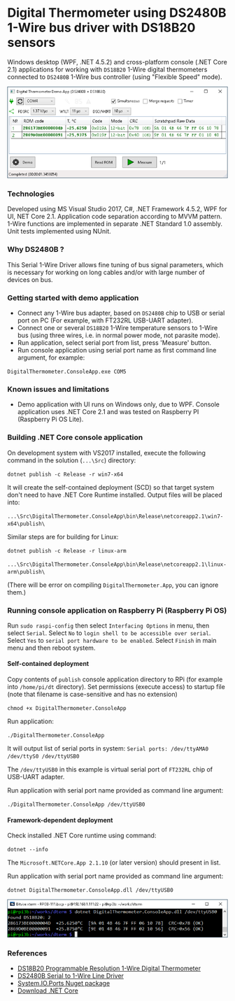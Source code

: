 # Digital Thermometer using DS2480B 1-Wire bus driver with DS18B20 sensors
Windows desktop (WPF, .NET 4.5.2) and cross-platform console (.NET Core 2.1) applications for working with `DS18B20` 1-Wire digital thermometers connected to `DS2480B` 1-Wire bus controller (using "Flexible Speed" mode).

![Demo screenshot](https://github.com/apdevelop/digital-thermometer-ds2480b-ds18b20/blob/master/Docs/DigitalThermometerScreenshot.png)

### Technologies
Developed using MS Visual Studio 2017, C#, .NET Framework 4.5.2, WPF for UI, NET Core 2.1. Application code separation according to MVVM pattern.
1-Wire functions are implemented in separate .NET Standard 1.0 assembly. Unit tests implemented using NUnit. 

### Why DS2480B ?
This Serial 1-Wire Driver allows fine tuning of bus signal parameters, which is necessary for working on long cables and/or with large number of devices on bus.

### Getting started with demo application
* Connect any 1-Wire bus adapter, based on `DS2480B` chip to USB or serial port on PC (For example, with FT232RL USB-UART adapter).
* Connect one or several `DS18B20` 1-Wire temperature sensors to 1-Wire bus (using three wires, i.e. in normal power mode, not parasite mode).
* Run application, select serial port from list, press 'Measure' button.
* Run console application using serial port name as first command line argument, for example:

`DigitalThermometer.ConsoleApp.exe COM5`

### Known issues and limitations
* Demo application with UI runs on Windows only, due to WPF. Console application uses .NET Core 2.1 and was tested on Raspberry PI (Raspberry Pi OS Lite).

### Building .NET Core console application

On development system with VS2017 installed, execute the following command in the solution (`...\Src`) directory:

`dotnet publish -c Release -r win7-x64`

It will create the self-contained deployment (SCD) so that target system don't need to have .NET Core Runtime installed.
Output files will be placed into:

`...\Src\DigitalThermometer.ConsoleApp\bin\Release\netcoreapp2.1\win7-x64\publish\`

Similar steps are for building for Linux:

`dotnet publish -c Release -r linux-arm`

`...\Src\DigitalThermometer.ConsoleApp\bin\Release\netcoreapp2.1\linux-arm\publish\`

(There will be error on compiling `DigitalThermometer.App`, you can ignore them.)

### Running console application on Raspberry Pi (Raspberry Pi OS)
Run `sudo raspi-config` then select `Interfacing Options` in menu, then select `Serial`. 
Select `No` to `login shell to be accessible over serial`.
Select `Yes` to `serial port hardware to be enabled`.
Select `Finish` in main menu and then reboot system.

#### Self-contained deployment
Copy contents of `publish` console application directory to RPi (for example into `/home/pi/dt` directory).
Set permissions (execute access) to startup file (note that filename is case-sensitive and has no extension)

`chmod +x DigitalThermometer.ConsoleApp`

Run application:

`./DigitalThermometer.ConsoleApp`

It will output list of serial ports in system:
`Serial ports: /dev/ttyAMA0 /dev/ttyS0 /dev/ttyUSB0`

The `/dev/ttyUSB0` in this example is virtual serial port of `FT232RL` chip of USB-UART adapter.

Run application with serial port name provided as command line argument:

`./DigitalThermometer.ConsoleApp /dev/ttyUSB0`

#### Framework-dependent deployment

Check installed .NET Core runtime using command:

`dotnet --info`

The `Microsoft.NETCore.App 2.1.10` (or later version) should present in list.

Run application with serial port name provided as command line argument:

`dotnet DigitalThermometer.ConsoleApp.dll /dev/ttyUSB0`

![Demo screenshot](https://github.com/apdevelop/digital-thermometer-ds2480b-ds18b20/blob/master/Docs/DigitalThermometerConsoleRPi.png)

### References
* [DS18B20 Programmable Resolution 1-Wire Digital Thermometer](https://www.maximintegrated.com/en/products/DS18B20)
* [DS2480B Serial to 1-Wire Line Driver](https://www.maximintegrated.com/en/products/DS2480B)
* [System.IO.Ports Nuget package](https://www.nuget.org/packages/System.IO.Ports/)
* [Download .NET Core](https://dotnet.microsoft.com/download/dotnet-core)